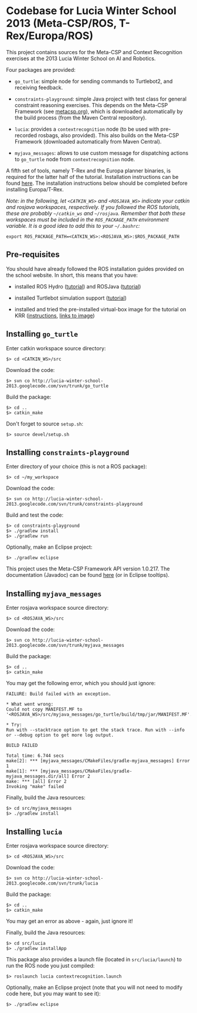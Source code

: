 # Codebase for Lucia Winter School 2013 (Meta-CSP/ROS, T-Rex/Europa/ROS) #

This project contains sources for the Meta-CSP and Context Recognition exercises at the 2013 Lucia Winter School on AI and Robotics.

Four packages are provided:

  * `go_turtle`: simple node for sending commands to Turtlebot2, and receiving feedback.

  * `constraints-playground`: simple Java project with test class for general constraint reasoning exercises.  This depends on the  Meta-CSP Framework (see [metacsp.org](http://metacsp.org)), which is downloaded automatically by the build process (from the Maven Central repository).

  * `lucia`: provides a `contextrecognition` node (to be used with pre-recorded rosbags, also provided).  This also builds on the Meta-CSP Framework (downloaded automatically from Maven Central).

  * `myjava_messages`: allows to use custom message for dispatching actions to `go_turtle` node from `contextrecognition` node.

A fifth set of tools, namely T-Rex and the Europa planner binaries, is required for the latter half of the tutorial.  Installation instructions can be found [here](http://code.google.com/p/trex2-agent/wiki/LuciaInstall).  The installation instructions below should be completed before installing Europa/T-Rex.

_Note: in the following, let `<CATKIN_WS>` and `<ROSJAVA_WS>` indicate your catkin and rosjava workspaces, respectively.  If you followed the ROS tutorials, these are probably `~/catkin_ws` and `~/rosjava`.  Remember that both these workspaces must be included in the `ROS_PACKAGE_PATH` environment variable.  It is a good idea to add this to your `~/.bashrc`:_

```
export ROS_PACKAGE_PATH=<CATKIN_WS>:<ROSJAVA_WS>:$ROS_PACKAGE_PATH
```

## Pre-requisites ##

You should have already followed the ROS installation guides provided on the school website.  In short, this means that you have:

  * installed ROS Hydro ([tutorial](http://wiki.ros.org/ROS/Tutorials)) and ROSJava ([tutorial](http://wiki.ros.org/rosjava))

  * installed Turtlebot simulation support ([tutorial](http://wiki.ros.org/turtlebot_simulator))

  * installed and tried the pre-installed virtual-box image for the tutorial on KRR ([instructions](https://blogs.oracle.com/oswald/entry/importing_a_vdi_in_virtualbox), [links to image](http://www.dis.uniroma1.it/~gemignani/krr.html))


## Installing `go_turtle` ##

Enter catkin workspace source directory:

```
$> cd <CATKIN_WS>/src
```

Download the code:

```
$> svn co http://lucia-winter-school-2013.googlecode.com/svn/trunk/go_turtle
```

Build the package:

```
$> cd ..
$> catkin_make
```

Don't forget to source `setup.sh`:

```
$> source devel/setup.sh
```

## Installing `constraints-playground` ##

Enter directory of your choice (this is not a ROS package):

```
$> cd ~/my_workspace
```

Download the code:

```
$> svn co http://lucia-winter-school-2013.googlecode.com/svn/trunk/constraints-playground
```

Build and test the code:

```
$> cd constraints-playground
$> ./gradlew install
$> ./gradlew run
```

Optionally, make an Eclipse project:

```
$> ./gradlew eclipse
```

This project uses the Meta-CSP Framework API version 1.0.217.  The documentation (Javadoc) can be found [here](http://meta-csp-framework.googlecode.com/svn/javadoc/index.html) (or in Eclipse tooltips).

## Installing `myjava_messages` ##

Enter rosjava workspace source directory:

```
$> cd <ROSJAVA_WS>/src
```

Download the code:

```
$> svn co http://lucia-winter-school-2013.googlecode.com/svn/trunk/myjava_messages
```

Build the package:

```
$> cd ..
$> catkin_make
```

You may get the following error, which you should just ignore:

```
FAILURE: Build failed with an exception.

* What went wrong:
Could not copy MANIFEST.MF to '<ROSJAVA_WS>/src/myjava_messages/go_turtle/build/tmp/jar/MANIFEST.MF'.

* Try:
Run with --stacktrace option to get the stack trace. Run with --info or --debug option to get more log output.

BUILD FAILED

Total time: 6.744 secs
make[2]: *** [myjava_messages/CMakeFiles/gradle-myjava_messages] Error 1
make[1]: *** [myjava_messages/CMakeFiles/gradle-myjava_messages.dir/all] Error 2
make: *** [all] Error 2
Invoking "make" failed
```

Finally, build the Java resources:

```
$> cd src/myjava_messages
$> ./gradlew install
```

## Installing `lucia` ##

Enter rosjava workspace source directory:

```
$> cd <ROSJAVA_WS>/src
```

Download the code:

```
$> svn co http://lucia-winter-school-2013.googlecode.com/svn/trunk/lucia
```

Build the package:

```
$> cd ..
$> catkin_make
```

You may get an error as above - again, just ignore it!

Finally, build the Java resources:

```
$> cd src/lucia
$> ./gradlew installApp
```

This package also provides a launch file (located in `src/lucia/launch`) to run the ROS node you just compiled:

```
$> roslaunch lucia contextrecognition.launch
```

Optionally, make an Eclipse project (note that you will not need to modify code here, but you may want to see it):

```
$> ./gradlew eclipse
```